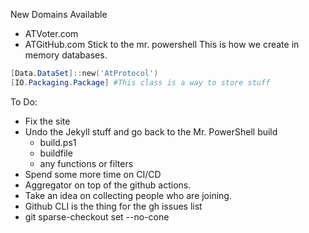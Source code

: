 New Domains Available
- ATVoter.com
- ATGitHub.com
Stick to the mr. powershell
This is how we create in memory databases.
```powershell
[Data.DataSet]::new('AtProtocol')
[IO.Packaging.Package] #This class is a way to store stuff
```


To Do:
- Fix the site
- Undo the Jekyll stuff and go back to the Mr. PowerShell build
	- build.ps1
	- buildfile
	- any functions or filters
- Spend some more time on CI/CD
- Aggregator on top of the github actions.
- Take an idea on collecting people who are joining.
- Github CLI is the thing for the gh issues list
- git sparse-checkout set --no-cone